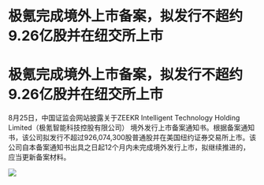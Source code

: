 # 极氪完成境外上市备案，拟发行不超约9.26亿股并在纽交所上市

# 极氪完成境外上市备案，拟发行不超约9.26亿股并在纽交所上市

8月25日，中国证监会网站披露关于ZEEKR Intelligent Technology Holding Limited（极氪智能科技控股有限公司）
境外发行上市备案通知书。根据备案通知书，该公司拟发行不超过926,074,300股普通股并在美国纽约证券交易所上市。该公司自本备案通知书出具之日起12个月内未完成境外发行上市，拟继续推进的，应当更新备案材料。

![](https://inews.gtimg.com/om_bt/OSCWplQJmJ5zh48aq9fVQV0ker8INGx9MySAh6MqUKQnQAA/1000)

